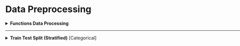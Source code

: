 # Data Preprocessing

<div style='width:1000px;margin:auto'>

<details><summary> <b>Functions Data Processing</b> </summary>
<p>
<p><a href="file:///media/mosaab/Volume/Personal/Development/Courses%20Docs/Kaggle's%20Notebooks/5_Cargo%20Rican%20HouseHold/2_Featuretools%20for%20Good.html"><b>Notebook</b></a> </p>

<ol>
<li>Remove any <b>duplicated</b> columns.</li>

<li>Replace <b>infinite</b> values with <b>np.nan</b></li>

<li>Remove columns with a <b>missing percentage </b>above the <em>missing_threshold</em></li>

<li>Remove columns with only a <b>single unique value.</b></li>

<li>Remove one out of every pair of columns with a <b>correlation</b> threshold above the correlation_threshold</li>

<li>Extract the <b>training</b> and <b>testing</b> data along with <b>labels</b> and <b>ids</b> (needed for making submissions)</li>
</ol>

~~~python
def post_process(feature_matrix, missing_threshold=.95, correlation_threshold=.95):
    # Remove duplicated features.
    start_features  = feature_matrix.shape[1]
    feature_matrix = feature_matrix.loc[:, ~feature_matrix.columns.duplicated()]
    n_duplicated   = start_features - feature_matrix.shape[1]
    print(f'~> There were {bg(n_duplicated)} duplicated features.')
    
    feature_matrix = feature_matrix.replace({np.inf: np.nan, -np.inf: np.nan}).reset_index()
    
    # Extract the Id and Target Columns.
    ids    = list(feature_matrix.pop('idhogar'))
    labels = list(feature_matrix.pop('Target'))
    
    # Drop any columns drived from column 'Target'
    drop_cols = []
    for col in feature_matrix:
        if col == 'Target':
            pass
        elif 'Target' in col:
            drop_cols.append(col)
    
    feature_matrix = feature_matrix[[x for x in feature_matrix if x not in drop_cols]]
    
    # One-Hot Encoding (if necessery)
    feature_matrix  = pd.get_dummies(feature_matrix, drop_first=True)
    n_start_feature = feature_matrix.shape[1]
    print(f'~> Original Shape: {bg(n_start_feature)}.')
    
    
    # Find the missing values
    missing             = pd.DataFrame(feature_matrix.isnull().sum())
    missing['fraction'] = missing[0] / feature_matrix.shape[0]
    missing.sort_values('fraction', ascending=False, inplace=True)
    
    # Missing Above threshold
    missing_cols   = list(missing[missing['fraction'] > missing_threshold].index)
    n_missing_cols = len(missing_cols)
    
    # Remove missing columns
    feature_matrix = feature_matrix[[col for col in feature_matrix if col not in missing_cols]]
    print(f'~> There were {bg(n_missing_cols)} missing columns above threshold = {colored(missing_threshold, "green")}.')
    
    unique_counts        = pd.DataFrame(feature_matrix.nunique()).sort_values(0, ascending=False)
    zero_variance_cols   = list(unique_counts[unique_counts[0] == 1].index)
    n_zero_variance_cols = len(zero_variance_cols)
    
    # Remove zero variance columns
    feature_matrix = feature_matrix[[col for col in feature_matrix if col not in zero_variance_cols]]
    print(f'~> There were {bg(n_zero_variance_cols)} columns with zero variance.')
    
    # Correlations.
    corr_matrix = feature_matrix.corr().abs()
    upper       = corr_matrix.where(np.triu(np.ones(corr_matrix.shape), k=1).astype(np.bool))
    to_drop     = [column for column in upper.columns if any(upper[column] > correlation_threshold)]
    
    n_collinear = len(to_drop)
    
    feature_matrix = feature_matrix[[x for x in feature_matrix if x not in to_drop]]
    print(f'~> There were {bg(n_collinear)} highly correlated columns above threshold = {colored(correlation_threshold, "green")}.')
    
    # Total number of columns removed.
    total_removed = n_collinear + n_duplicated + n_missing_cols + n_zero_variance_cols
    print(f'~> Total Number columns removed = {bg(total_removed)}.')
    print(f'~> Shape after removing: {bg(feature_matrix.shape, "s")}.')
    
    # Add the ids and target
    feature_matrix['idhogar'] = ids
    feature_matrix['Target']  = labels
    
    # Extract traing and test datasets.
    train = feature_matrix[feature_matrix.Target.notnull()]
    test  = feature_matrix[feature_matrix.Target.isnull()]
    
    # Subset to houses with a head of household
    train = train[train['idhogar'].isin(list(train_valid['idhogar']))]
    test = test[test['idhogar'].isin(list(test_valid['idhogar']))]
    
    train_labels = np.array(train.pop('Target')).reshape((-1,))
    test_ids     = list(test.pop('idhogar'))
    
    train, test = train.align(test, join='inner', axis=1)
    
    assert (len(train_labels) == train.shape[0]), 'Labels must be the same length as number of training.'
    assert (len(test_ids) == test.shape[0]), 'Test ids must equal the number of test observations.'
    
    return train, train_labels, test, test_ids
~~~

</p>
</details>

<hr>

<details><summary> <b>Train Test Split (Stratified)</b> [Categorical]</summary>
<p style="margin: 0">
<p>1) <a href="file:///media/mosaab/Volume/Personal/Development/Courses%20Docs/Data%20Science/10_%20K-Nearest%20Neighbors/1_step-by-step-diabetes-classification-knn-detailed.html#Test-Train-Split-and-Cross-Validation-methods">Explanation for <b>Train<em>Test</em>Split</b></a> <br>
2) <a href="file:///media/mosaab/Volume/Personal/Development/Courses%20Docs/Data%20Science/10_%20K-Nearest%20Neighbors/2_KNN%20-%20Full%20Pipeline.html#Train-Test-Split">Train Test Split notebook</a></p>
~~~
from sklearn.model_selection import train_test_split
X_train, X_test, y_train, y_test = train_test_split(
    df_feat, y, test_size=0.4, stratify=y, random_state=42)
~~~

<p>Another way to split, by hashing the unique identifier of each row, to make sure that at the next run, the training and test sets will be the same</p>
```
from zlib import crc32

def test_set_check(identifier, test_ratio):
    return crc32(np.int64(identifier)) & 0xffffffff < test_ratio * 2**32

def split_train_test_by_id(data, test_ratio, id_column):
    ids         = data[id_column]
    in_test_set = ids.apply(lambda id_: test_set_check(id_, test_ratio))
    return data.loc[~in_test_set], data.loc[in_test_set]

housing_with_id = housing.reset_index()    # Since housing doesn't have identifier.
train_set, test_set = split_train_test_by_id(housing_with_id, 0.2, "index")

print(len(train_set)/housing.shape[0], len(test_set)/housing.shape[0])
```

</p></details>

<details><summary> <b>Train Test Split (Stratified)</b> [Regression]</summary><p>

<details><summary> <b>Manually Chosen bins</b></summary><p>
<h5>Descritize the target column into n bins.</h5>
```
housing['income_cat'] = pd.cut(housing['median_income'],
                               bins=[0., 1.5, 3., 4.5, 6., np.inf],
                               labels=[1, 2, 3, 4, 5])
```

<h5>Split based on the new categorical binned column</h5>
```
from sklearn.model_selection import StratifiedShuffleSplit

split = StratifiedShuffleSplit(n_splits=1, test_size=0.2, random_state=42)
for train_index, test_index in split.split(housing, housing['income_cat']):
    strat_train_set = housing.loc[train_index]
    strat_test_set  = housing.loc[test_index]
```

<h5>Then, remove the binned column.</h5>
```
# Remove the "income_cat".
for set_ in (strat_train_set , strat_test_set):
    set_.drop("income_cat", axis=1, inplace=True)
```
</p></details>

<details><summary> <b>Bins chosen by Sturge's rule</b></summary><p>
```
from sklearn import model_selection 

def create_folds(data):
    # Create a new column called kfold and fill it with -1.
    data["kfold"] = -1

    # Randomize the rows of the data.
    data = data.sample(frac=1).reset_index(drop=True)

    # Calculate number of bins by Sturge's rule.
    n_bins = np.floor(1 + np.log2(len(data)))

    # Bin targets.
    data.loc[:, "bins"] = pd.cut(data["target"],
                                 bins=n_bins,
                                 labels=False)
    
    # Initiate the kfold class from model_selection module.
    kf = model_selection.StratifiedKFold(n_splits=5)

    # Fill the new kfold column.
    for f, (t_, v_) in enumerate(kf.split(X=data, y=data.bins.values)):
        data.loc[v_, 'kfold'] = f

    # Drop the bins column.
    data = data.drop("bins", axis=1)

    return data
```
</p></details>
</p></details>

<details><summary> <b>Temporal Splitting (Time Based  Splitting)</b> </summary><p>
~~~python
split_train = int(len(data) * .8)
split_test  = int(len(data) * .2)

X_train = data[:split_train]
y_train = data[:split_train]['Target']

X_test = data[-split_test:]
y_test = data[-split_test:]['Target']
~~~
</p></details>

<details><summary> <b>Make Scorer</b> </summary><p>
<p><a href="file:///media/mosaab/Volume/Personal/Development/Courses%20Docs/Sklearn/sklearn.metrics.make_scorer.html#sklearn-metrics-make-scorer"><b>Sklearn Docs</b></a> </p>
~~~python
from sklearn.metrics import f1_score, make_scorer

scorer = make_scorer(f1_score, greater_is_better=True, average='macro')

~~~
</p></details>

<details><summary> Create a <b>Pipeline</b> </summary><p>
<p><a href="file:///media/mosaab/Volume/Personal/Development/Courses%20Docs/Kaggle's%20Notebooks/5_Cargo%20Rican%20HouseHold/1_Costa%20Rican%20Household%20Poverty%20Level%20Prediction.html"><b>Notebook</b></a> </p>
~~~python
from sklearn.preprocessing import Imputer, MinMaxScaler
from sklearn.pipeline import Pipeline

pipeline = Pipeline([('imputer', Imputer(strategy='meadian')),
                     ('scaler', MinMaxScaler())])

# Fit and transform the training data
train_set = pipeline.fit_transform(train_set)
test_st   = pipeline.transform(test_set)
~~~
</p></details>

<details><summary> <b>Random K-Fold CV</b> </summary><p>
```
# We can use this method with almost all kinds of datasets.
from sklearn import model_selection

# Create a new column called kfold and fill it with -1.
df['kfold'] = -1

# Randomize the rows of the data.
df = df.sample(frac=1).reset_index(drop=True)

# Initiate the kfold class from model_selection module
kf = model_selection.KFold(n_splits=5)

# fill the new kfold column.
for fold, (trn_, val_) in enumerate(kf.split(X=df)):
    df.loc[val_, 'kfold'] = fold

# Save the new csv with kfold column.
df.to_csv("train_folds.csv", index=False)
```
</p></details>

<details><summary> <b>Stratified K-Fold CV</b> </summary><p>
```
# Using Custom Stratified K-folds
def Stratified_kfolds(alg, X, y):
    score_valid = 0
    skf = StratifiedKFold(n_splits=2, shuffle=True, random_state=33)
    
    for train_idx, valid_idx in skf.split(X, y):
        X_train, X_valid = X.iloc[train_idx], X.iloc[valid_idx]
        y_train, y_valid = y.iloc[train_idx], y.iloc[valid_idx]

        # One-Hot Encoding
        ohe_enc_keyword  = CountVectorizer()
#         ohe_enc_location = CountVectorizer()
        ohe_enc_text     = CountVectorizer(max_df=.9, min_df=3)

        # Transform Train data
        keyword_train    = ohe_enc_keyword.fit_transform(X_train['keyword'])
#         location_train   = ohe_enc_location.fit_transform(X_train['location'])
        text_train       = ohe_enc_text.fit_transform(X_train['text'])

        # Transform Validation data.
        keyword_valid    = ohe_enc_keyword.transform(X_valid['keyword'])
#         location_valid   = ohe_enc_location.transform(X_valid['location'])
        text_valid       = ohe_enc_text.transform(X_valid['text'])

        ## Merge Training data.
        X_train = hstack((keyword_train, text_train)).tocsr()

        ## Merge Validation data
        X_valid = hstack((keyword_valid, text_valid)).tocsr()

        # ML Models.
        alg.fit(X_train.todense(), y_train)
        y_pred_valid = alg.predict(X_valid.todense())
        score_valid  += f1_score(y_valid, y_pred_valid)
        
    return score_valid/skf.n_splits
```
<h4>Another simple solution</h4>
```
# We can use this method with almost all kinds of datasets.
from sklearn import model_selection

# Create a new column called kfold and fill it with -1.
df['kfold'] = -1

# Randomize the rows of the data.
df = df.sample(frac=1).reset_index(drop=True)
y  = df.target.values

# Initiate the kfold class from model_selection module
kf = model_selection.StratifiedKFold(n_splits=5)

# fill the new kfold column.
for fold, (trn_, val_) in enumerate(kf.split(X=df, y=y)):
    df.loc[val_, 'kfold'] = fold

# Save the new csv with kfold column.
df.to_csv("train_folds.csv", index=False)
```
</p></details>

<details><summary> <b>Group K-Fold CV</b> </summary><p>
<p>K-fold iterator variant with non-overlapping groups.</p>

<p>The same group will not appear in two different folds (the number of distinct groups has to be at least equal to the number of folds).</p>

<p>The folds are approximately balanced in the sense that the number of distinct groups is approximately the same in each fold.</p>
```
import numpy as np
from sklearn.model_selection import GroupKFold
X = np.array([[1, 2], [3, 4], [5, 6], [7, 8]])
y = np.array([1, 2, 3, 4])
groups = np.array([0, 0, 2, 2])
group_kfold = GroupKFold(n_splits=2)
group_kfold.get_n_splits(X, y, groups)

print(group_kfold)

for train_index, test_index in group_kfold.split(X, y, groups):
    print("TRAIN:", train_index, "TEST:", test_index)
    X_train, X_test = X[train_index], X[test_index]
    y_train, y_test = y[train_index], y[test_index]
    print(X_train, X_test, y_train, y_test)
    
### Result ####
TRAIN: [0 1] TEST: [2 3]
[[1 2]
 [3 4]] [[5 6]
 [7 8]] [1 2] [3 4]
TRAIN: [2 3] TEST: [0 1]
[[5 6]
 [7 8]] [[1 2]
 [3 4]] [3 4] [1 2]
```
</p></details>

<details><summary> <b>Cross_val_score</b> </summary><p>
```
model = RF(n_estimators=100, n_jobs=-1)

# 10 Fold cross validation
cv_results = cross_val_score(model, train_set, train_labels, cv=10, scoring=scorer)

print(f'~> 10 Fold Cross Validation F1 Score = {bg(round(cv_results.mean(), 4), "s")} with std = {bg(round(cv_results.std(), 4), "s")}')
```
</p></details>

<details><summary> <b>cross_val_predict</b> </summary><p>
```
# Returns the predictions 
y_train_pred = cross_val_predict(sgd_clf, X_train, y_train_5, cv=3, n_jobs=-1, verbose=1, method="predict")

# Predict Proba
y_train_pred = cross_val_predict(sgd_clf, X_train, y_train_5, cv=3, n_jobs=-1, verbose=1, method="predict_proba")

# Predict decision function
y_train_pred = cross_val_predict(sgd_clf, X_train, y_train_5, cv=3, n_jobs=-1, verbose=1, method="decision_function")
```
</p></details>


<details><summary> <b>GridSearchCV</b> </summary>
<p style="margin: 0">
<p>1) <a href="file:///media/mosaab/Volume/Personal/Development/Courses%20Docs/Data%20Science/10_%20K-Nearest%20Neighbors/1_step-by-step-diabetes-classification-knn-detailed.html#Hyper-Parameter-optimization">Explanation of <b>GridSearch</b>.</a> <br>
2) <a href="file:///media/mosaab/Volume/Personal/Development/Courses%20Docs/Data%20Science/10_%20K-Nearest%20Neighbors/2_KNN%20-%20Full%20Pipeline.html#Hyperparameter-Tunning-&amp;-Cross-Validation">Hyperparameter Tunning &amp; Cross validation</a> </p>
~~~
# Load the model
from sklearn.model_selection import GridSearchCV

# Select the range of parameters
param_grid = {'n_neighbors': np.arange(1, 50)}

# Activate the GridSearchCV
knn = KNeighborsClassifier()
knn_cv = GridSearchCV(knn, param_grid, cv=5)
knn_cv.fit(X, y)

# Calculate the Training score
print('The Best Score for training =', knn_cv.best_score_*100,'%')

# See the Best K value
print('The Best parameters (K) =', knn_cv.best_params_['n_neighbors'])

# Show all resutls.
resutls = pd.DataFrame(knn_cv.cv_results_)[['params', 'mean_test_score', rank_test_score']]

# Sort by test score
results.sort_values('rank_test_score')

# Get the best model.
knn_cv.best_estimator_
~~~
</p>
</details>


<details><summary> <b>Custom Transformer</b> </summary><p>
```
from sklearn.base import BaseEstimator, TransformerMixin

rooms_ix, bedrooms_ix, population_ix, households_ix = 3, 4, 5, 6

class CombinedAttributesAdder(BaseEstimator, TransformerMixin):
	def __init__(self, add_bedrooms_per_room = True): # no *args or **kargs
		self.add_bedrooms_per_room = add_bedrooms_per_room
	def fit(self, X, y=None):
		return self # nothing else to do
	def transform(self, X, y=None):
		rooms_per_household = X[:, rooms_ix] / X[:, households_ix]
		population_per_household = X[:, population_ix] / X[:, households_ix]
		if self.add_bedrooms_per_room:
			bedrooms_per_room = X[:, bedrooms_ix] / X[:, rooms_ix]
			return np.c_[X, rooms_per_household,
					   population_per_household,
				 	   bedrooms_per_room]
		else:
			return np.c_[X, rooms_per_household, population_per_household]
			
			
attr_adder = CombinedAttributesAdder(add_bedrooms_per_room=False)
housing_extra_attribs = attr_adder.transform(housing.values)
```
</p></details> 


<details><summary> <b>Paralleism</b> </summary><p>
```
# Prepare the logging.
import logging

# Logging configuration.
logging.basicConfig(
    level=logging.INFO,
    format="%(processName)-10s %(asctime)s %(message)s",
    datefmt="%Y-%m-%d %H:%M:%S"
)
logger = logging.getLogger(__name__)
logger.setLevel(logging.INFO)
```
```
# Prepare Timing function.
from functools import wraps
import time

def timeit(func):
    @wraps(func)
    def wrapper(*args, **kwargs):
        start = time.time()
        result = func(*args, **kwargs)
        return result, time.time() - start
    return wrapper
```

```
# Prepare validation strategy.
from sklearn.externals import joblib
from sklearn.model_selection import cross_val_score

@timeit
def train_model(path, model, saveto=None, cv=2):
    # Load the corpus data and labels for classification.
    X = df["sample"].values
    y = df['intent'].values

    # Compute cross validation scores.
    scores = cross_val_score(model, X, y, cv=cv)

    # Fit the model on entire dataset.
    model.fit(X, y)

    # Write to disk if specified
    if saveto:
        joblib.dump(model, saveto)

    # Return scores as well as training time via decorator.
    return scores
```

```
# Prepare model.s
from sklearn.pipeline import Pipeline
from sklearn.naive_bayes import MultinomialNB
from sklearn.linear_model import LogisticRegression
from sklearn.feature_extraction.text import TfidfVectorizer
from sklearn.neural_network import MLPClassifier

def fit_naive_bayes(path, saveto=None, cv=2):
    model = Pipeline([
        ("tfidf", TfidfVectorizer()),
        ("clf", MultinomialNB())
    ])

    if saveto is None:
        saveto = f"naive_bayes_{time.time()}.pkl"

    scores, delta = train_model(path, model, saveto, cv)

    logger.info((
        f"\nnaive bayes training took {delta:0.2f} seconds."
        f"with an average score of {scores.mean():0.3f}"
    ))

def fit_logistic_regression(path, saveto=None, cv=2):
    model = Pipeline([
        ("tfidf", TfidfVectorizer()),
        ("clf", LogisticRegression())
    ])

    if saveto is None:
        saveto = f"log_reg_{time.time()}.pkl"
    
    scores, delta = train_model(path, model, saveto, cv)
    logger.info((
        f"\nlogistic regression training took {delta:0.2f} seconds"
        f"with an average score of {scores.mean():.3f}"
    ))


def fit_multilayer_perceptron(path, saveto=None, cv=2):
    model = Pipeline([
        ("tfidf", TfidfVectorizer()),
        ("clf", MLPClassifier(hidden_layer_sizes=(10, 10), early_stopping=True))
    ])

    if saveto is None:
        saveto = f"multilayer_perceptron_{time.time()}.pkl"

    scores, delta = train_model(path, model, saveto, cv)

    logger.info((
        f"\nmultilayer perceptron training took {delta:.2f} seconds"
        f" with an average score of {scores.mean():.3f}"
    ))
```

```
# Paralleism.
import multiprocessing as mp

def run_parallel(path):
    tasks = [
        fit_naive_bayes, fit_logistic_regression, fit_multilayer_perceptron
    ]
    logger.info("\nbeginning parallel tasks")
    start = time.time()

    procs = []
    for task in tasks:
        proc = mp.Process(name=task.__name__, target=task, args=(path,))
        procs.append(proc)
        proc.start()

    for proc in procs:
        proc.join()

    delta = time.time() - start
    logger.info(f"\ntotal parallel fit time: {delta:.2f} seconds.\n")

run_parallel("./")
```
</p></details> 

<hr>

<details><summary><b style='font-size:20px'>Bayesian Optimization</b> </summary><p><ul>
```
!pip install bayesian-optimization
from bayes_opt import BayesianOptimization
```
<details><summary> <b>LogisticRegression</b> </summary><p>
```
# Define LogisticRegression CV
def lg_cv(C, 
          penalty, 
          solver, 
          data, targets):
    alg = LogisticRegression(C=C,
                                         penalty=penalty,
                                         solver=solver,
                                         random_state=42)
    alg.fit(data, targets)
    y_pred = alg.predict(X_test)
    score = metrics.accuracy_score(y_test, y_pred)
    return score

# Optimization Strategy
def optimize_lg(data, targets):
    def lg_crossval(expC, 
                    expPenalty,
                    expSolver
                    ):
        penalty_dict = {0: "l1",
                        1: "l2",
                        2: "none"}
        solver_dict  = {0: "newton-cg",
                        1: "lbfgs",
                        2: "sag",
                        3: "saga"}

        C       = 10 ** expC
        penalty = penalty_dict[int(expPenalty)]
        if penalty in ["l2", "none"]:
            solver = solver_dict[int(expSolver)]
        else:
            solver = "liblinear"
        return lg_cv(C=C, 
                     penalty=penalty,
                     solver=solver,
                     data=data, targets=targets)

    optimizer = BayesianOptimization(
        f=lg_crossval,
        pbounds={'expC': (-2, .5),
                 'expPenalty': (0, 2.9),
                 'expSolver': (0, 3.9)
                 },
        random_state=42,
        verbose=2
    )
    optimizer.maximize(n_iter=20, init_points=10)

    print(f"~> Best parameters: {optimizer.max}")
    return optimizer.max['params']

# Run the optimization
best_params = optimize_lg(X_train, y_train)
```
</p></details>

<details><summary><b> LinearSVC</b></summary><p>
```
def svc_cv(C, loss, data, targets):
    alg = Pipeline([
        ("scaler", MinMaxScaler()),
        ("linear_svc", OneVsRestClassifier(LinearSVC(C=C,
                                                     penalty="l2",
                                                     loss=loss,
                                                     random_state=42)))
    ])
    alg.fit(data, targets)
    y_pred = alg.predict(X_test)
    return metrics.accuracy_score(y_test, y_pred)

def optimize_svc(data, targets):
    def svc_crossval(expC, expLoss):
        loss_dict = {0: "hinge",
                     1: "squared_hinge"}
        C = 10 ** expC
        loss    = loss_dict[int(expLoss)]
        return svc_cv(C=C, loss=loss, data=data, targets=targets)

    optimizer = BayesianOptimization(
        f=svc_crossval,
        pbounds={'expC': (-6, 5),
                 'expLoss': (0, 1.9)},
        random_state=42,
        verbose=2,

    )
    optimizer.maximize(n_iter=40, init_points=10)

    print(f"~> Final Result: {optimizer.max}")

# Optimize
optimize_svc(X_train, y_train)
```
</p></details>

<details><summary><b> Kernel SVM</b></summary><p>
```
def svc_cv(C, kernel, data, targets):
    alg = Pipeline([
        ("scaler", StandardScaler()),
        ("linear_svc", OneVsOneClassifier(SVC(C=C,
                                              kernel=kernel,
                                              random_state=42)))
    ])
    alg.fit(data, targets)
    y_pred = alg.predict(X_test)
    return metrics.accuracy_score(y_test, y_pred)

def optimize_svc(data, targets):
    def svc_crossval(expC, expKernel):
        kernel_dict = {0: "poly",
                       1: "rbf",
                       2: "sigmoid",
                    #    3: "precomputed",
                       }
        C      = 10 ** expC
        kernel = kernel_dict[int(expKernel)]
        return svc_cv(C=C, kernel=kernel, data=data, targets=targets)

    optimizer = BayesianOptimization(
        f=svc_crossval,
        pbounds={'expC': (-6, 5),
                 'expKernel': (0, 2.999)},
        random_state=42,
        verbose=2,

    )
    optimizer.maximize(n_iter=40, init_points=10)

    print(f"~> Final Result: {optimizer.max}")

# Optimize
optimize_svc(X_train, y_train)
```
</p></details>

<details><summary> <b>RidgeClassifier</b> </summary><p>
```
# Define Ridge CV
def ridge_cv(alpha, data, targets):
    alg = RidgeClassifier(alpha=alpha, random_state=33)
    score = Stratified_kfolds(alg, data, targets)
    return score
    
# Optimization Strategy
def optimize_ridge(data, targets):
    def ridge_crossval(expAlpha):
        alpha = 10 ** expAlpha
        return ridge_cv(alpha=alpha, data=data, targets=targets)
    
    optimizer = BayesianOptimization(
        f=ridge_crossval,
        pbounds={'expAlpha': (-7, 5)},
        random_state=33,
        verbose=2
    )
    optimizer.maximize(n_iter=20, init_points=5)
    
    print(f"~> Best parameters: {optimizer.max}")
    
# Run the optimization
optimize_ridge(X, y)
```
</p></details>

<details><summary> <b>LassoClassifier</b> </summary><p>
```
from sklearn.linear_models import Lasso

# Define Lasso CV
def lasso_cv(alpha, data, targets):
    alg = Lasso(alpha=alpha, random_state=33)
    score = Stratified_kfolds(alg, data, targets)
    return score
    
# Optimization Strategy
def optimize_lasso(data, targets):
    def lasso_crossval(expAlpha):
        alpha = 10 ** expAlpha
        return lasso_cv(alpha=alpha, data=data, targets=targets)
    
    optimizer = BayesianOptimization(
        f=ridge_crossval,
        pbounds={'expAlpha': (-7, 5)},
        random_state=33,
        verbose=2
    )
    optimizer.maximize(n_iter=20, init_points=5)
    
    print(f"~> Best parameters: {optimizer.max}")
    
# Run the optimization
optimize_lasso(X, y)
```
</p></details>

<details><summary> <b>Multi-nomial Naive Bayes</b> </summary><p>
```
# CV Strategy
def nb_cv(alpha, data, targets):
    alg = MultinomialNB(alpha=alpha)
    return Stratified_kfolds(alg, data, targets)
    
def nb_crossval(expAlpha):
    alpha = 10**expAlpha
    return nb_cv(alpha=alpha, data=X, targets=y)

optimizer = BayesianOptimization(
    f=nb_crossval,
    pbounds={'expAlpha': (-6, 5)},
    random_state=33,
    verbose=2
)

# Optimize
optimizer.maximize(
    n_iter=30,
    init_points=5
)

print(f"~> Best Result: {optimizer.max}")
```
</p></details>

<details><summary> <b>Gaussian Naive Bayes</b> </summary><p>
```
# CV Strategy
def nb2_cv(alpha, data, targets):
    alg = GaussianNB(var_smoothing=alpha)
    return Stratified_kfolds(alg, data, targets)

def nb2_crossval(expAlpha):
    alpha = 10**expAlpha
    return nb2_cv(alpha=alpha, data=X, targets=y)

optimizer = BayesianOptimization(
    f=nb2_crossval,
    pbounds={'expAlpha': (-9, 5)},
    random_state=33,
    verbose=2
)
# Optimize
optimizer.maximize(
    n_iter=30,
    init_points=5
)

print(f"~> Best Result: {optimizer.max}")
```
</p></details>

<details><summary><b> Decision Tree</b></summary><p>
```
# CV Strategy
def dt_cv(criterion,
          splitter,
          max_depth,
          min_samples_split,
          min_samples_leaf,
          max_features,
          data, targets):
    alg = DecisionTreeClassifier(criterion=criterion,
                                 splitter=splitter,
                                 max_depth=max_depth,
                                 min_samples_split=min_samples_split,
                                 min_samples_leaf=min_samples_leaf,
                                 max_features=max_features,
                                 random_state=42)
    alg.fit(data, targets)
    y_pred = alg.predict(X_test)
    return metrics.accuracy_score(y_test, y_pred)

def optimize_dt(data, targets):
    def dt_crossval(criterion, splitter, max_depth, min_samples_split, min_samples_leaf, max_features):
        criterion_dict = {0: "gini",
                          1: "entropy"}
        splitter_dict  = {0: "best",
                          1: "random"}
        maxFeat_dict   = {0: "sqrt",
                          1: "log2",
                          2: None}

        criterion    = criterion_dict[int(criterion)]
        splitter     = splitter_dict[int(splitter)]
        max_depth    = int(max_depth)
        max_features = maxFeat_dict[int(max_features)]

        return dt_cv(criterion=criterion,
                    splitter=splitter,
                    max_depth=max_depth,
                    min_samples_split=min_samples_split,
                    min_samples_leaf=min_samples_leaf,
                    max_features=max_features,
                    data=data, targets=targets)

    optimizer = BayesianOptimization(
        f=dt_crossval,
        pbounds={'criterion': (0, 1.999),
                 'splitter': (0, 1.999),
                 'max_depth': (1, 50),
                 "min_samples_split": (0.05, 1),
                 "min_samples_leaf": (0.05, .5),
                 "max_features": (0, 2.999)},
        random_state=42,
        verbose=2
    )
    # Optimize
    optimizer.maximize(
        n_iter=50,
        init_points=60
    )
    print(f"~> Best Result: {optimizer.max}")

optimize_dt(X_train, y_train)
```
</p></details>

<details><summary> <b>XGBoostClassifier</b> </summary><p>
```
# Importing
from sklearn.model_selection import cross_val_score
from bayes_opt import BayesianOptimization

def xgboost_cv(max_depth,
               learning_rate,
               n_estimators,
               gamma,
               min_child_weight,
               max_delta_step,
               subsample,
               colsample_bytree,
               silent=True,
               nthread=-1):
    return cross_val_score(xgb.XGBClassifier(max_depth=int(max_depth),
                                             learning_rate=learning_rate,
                                             n_estimators=int(n_estimators),
                                             silent=silent,
                                             nthread=nthread,
                                             gamma=gamma,
                                             min_child_weight=min_child_weight,
                                             max_delta_step=max_delta_step,
                                             subsample=subsample,
                                             colsample_bytree=colsample_bytree),
                          X_train,
                          y_train,
                          scoring="f1",
                          cv=3).mean()

# Define Bayesian Optimization
optimizer = BayesianOptimization(xgboost_cv,
                                 {'max_depth': (5, 10),
                                  'learning_rate': (0.01, 0.3),
                                  'n_estimators': (50, 1000),
                                  'gamma': (1., 0.01),
                                  'min_child_weight': (2, 10),
                                  'max_delta_step': (0, 0.1),
                                  'subsample': (0.7, 0.8),
                                  'colsample_bytree' :(0.5, 0.99)
                                  })
# Run the optimization
optimizer.maximize(n_iter=20,
                   init_points=5)

print(optimizer.max)

# Check the score of the tunned model
params                 = optimizer.max['params']
params['max_depth']    = int(params['max_depth'])
params['n_estimators'] = int(params['n_estimators'])

alg = xgb.XGBClassifier(**params)
alg.fit(X_train, y_train)

y_pred_train = alg.predict(X_train)
y_pred_valid = alg.predict(X_valid)

print(f"F1_score on train data: {bg(f1_score(y_train, y_pred_train))}")
print(f"F1_score on Valid data: {bg(f1_score(y_valid, y_pred_valid))}")
```
</p></details>

<details><summary> <b>Stacking</b> </summary><p>
```
from mlxtend.classifier import StackingClassifier

def stacking1_cv(C, data, targets):
    lr    = LogisticRegression(C=C, penalty='l2', n_jobs=-1)
    sclf  = StackingClassifier(classifiers=[alg1, alg2, alg3], meta_classifier=lr)
    return  Stratified_kfolds(sclf, data, targets)
    
def stacking1_crossval(expC):
    C = 10 ** expC
    return stacking1_cv(C=C, data=X, targets=y)

optimizer = BayesianOptimization(
    f=stacking1_crossval,
    pbounds={'expC': (-9, 5)},
    random_state=33,
    verbose=2,

)
optimizer.maximize(n_iter=10, init_points=10)

print(f"~> Final Result: {optimizer.max}")
```
</p></details>

<details><summary> <b>LightGBM</b> </summary><p>
<ul>
<li><a href="file:///media/mosaab/Volume/Personal/Development/Courses%20Docs/Bayesian%20Optimization%20From%20Scratch/0_html/2_Bayesian%20Optimization%20for%20LightGBM.html">Using<b> Bayesian Optimization</b> library</a></li>

<li><a href="./6_data_processing/hyperopt_for_lightgbm_with_f1_score.html">Using<b> hyperopt</b> library</a></li>
</ul>
</p></details>

<details><summary> <b>Catboost</b> </summary><p><ul>
<li><a href="./6_data_processing/hyperopt_for_catboost.html">Using<b> hyperopt</b> library</a></li>
</ul></p></details>

<details><summary> <b>Random Forest</b> [skopt]</summary><p>
```
from functools import partial
from sklearn import ensemble, metrics, model_selection

from skopt import gp_minimize
from skopt import space

def optimize(params, param_names, X, y):
    # convert params to dictionary.
    params = dict(zip(param_names, params))

    # initialize model with current parameters.
    model = ensemble.RandomForestClassifier(**params)

    # Initialize stratified k-fold.
    kf = model_selection.StratifiedKFold(n_splits=5)

    # initliaze accuracy list.
    accuracies = []

    # Loop over all folds.
    for train_idx, test_idx in kf.split(X=X, y=y):
        X_train, y_train = X[train_idx], y[train_idx]
        X_test,  y_test  = X[test_idx],  y[test_idx]

        # Fit model for current fold.
        model.fit(X_train, y_train)

        # Create predictions.
        y_preds = model.predict(X_test)

        # Calaculate and append accuracy.
        fold_accuracy = metrics.accuracy_score(y_test, y_preds)
        accuracies.append(fold_accuracy)

    # Return negative accuracy.
    return -1 * np.mean(accuracies)

if __name__ == "__main__":
    # Read the training data.
    df = pd.read_csv("../input/mobile_train.csv")

    X = ...
    y = ...

    # Define a parameter space.
    param_space = [space.Integer(3, 15, name="max_depth"),
                   space.Integer(100, 1500, name="n_estimators"),
                   space.Categorical(["gini", "entropy"], name="criterion"),
                   space.Real(0.01, 1, prior="uniform", name="max_features")]

    param_names = ["max_depth",
                   "n_estimators",
                   "criterion",
                   "max_features"]

    optimization_function = partial(optimize, param_names=param_names, X=X, y=y)

    result = gp_minimize(optimization_function,
                         dimensions=param_space,
                         n_calls=15,
                         n_random_starts=10,
                         verbose=10)
    # Create best params dict and print it.
    best_params = dict(zip(param_names,
                           result.x))
    print(best_params)
```

```
## Show the plot of iterations.
from skopt.plots import plot_convergence
plot_convergence(result)
```
</p></details>

<li><a href="file:///media/mosaab/Volume/Personal/Development/Courses%20Docs/Bayesian%20Optimization%20From%20Scratch/0_html/1_Bayesian%20Optimization.html">For <b>Sklearn Models</b></a></li>
</ul></p></details>

<details><summary> <b style='font-size:20px'>Randomized Search</b></summary><p>
<h4>NOTE:</h4>
<p><b>Reciprocal Distribution</b> is useful when you have no idea what the scale of the hyperparameter should be.</p>
<p><b>Exponential Distribution</b> is best when you know (more or less) what the scale of the hyperparameter should be.</p>
see more distributions from <a href="https://docs.scipy.org/doc/scipy/reference/stats.html">here</a><br>

<ul><details><summary> <b>MultiNomial</b> </summary><p>
```
# Import Libraries
from sklearn.feature_extraction.text import CountVectorizer
from sklearn.naive_bayes import MultinomialNB
from sklearn.pipeline import make_pipeline
from scipy.stats import expon, reciprocal, geom, uniform

# Make the pipeline
pipe = make_pipeline(CounterVectorizer(), MultinomialNB())

# Cross-validate the pipeline using default parameters.
from sklearn.model_selection import cross_val_score
cross_val_score(pipe, X, y, cv=5, scoring='accuracy').mean()

# Specifiy parameter values to search (use a distribution for any continous parameters)
import scipy as sp
params = {}
params['countvectorizer__min_df'] = [1, 2, 3, 4]
params['countvectorizer__lowercase'] = [True, False]
params['multinomialnb__alpha'] = sp.stats.uniform(scale=1)

# try "n_iter" random combinations of those parameter values.
from sklearn.model_selection import RandomizedSearchCV
rand = RandomizedSearchCV(pipe, params, n_iter=10, cv=5, scoring='accuracy', random_state=1)
rand.fit(X, y)

# What was the best score found during the search?
rand.best_score_

# Which combination of parameters produced the best score.
rand.best_params_
```
</p></details>

<details><summary> <b>SVR</b> </summary><p>
```
from sklearn.model_selection import RandomizedSearchCV
from scipy.stats import expon, reciprocal

# see https://docs.scipy.org/doc/scipy/reference/stats.html
# for `expon()` and `reciprocal()` documentation and more probability distribution functions.

# Note: gamma is ignored when kernel is "linear"
param_distribs = {
        'kernel': ['linear', 'rbf'],
        'C': reciprocal(20, 200000),
        'gamma': expon(scale=1.0),
    }

svm_reg = SVR()
rnd_search = RandomizedSearchCV(svm_reg, param_distributions=param_distribs,
                                n_iter=50, cv=5, scoring='neg_mean_squared_error',
                                verbose=2, random_state=42)
rnd_search.fit(housing_prepared, housing_labels)
```
</p></details>

</ul></p></details>


</div>




